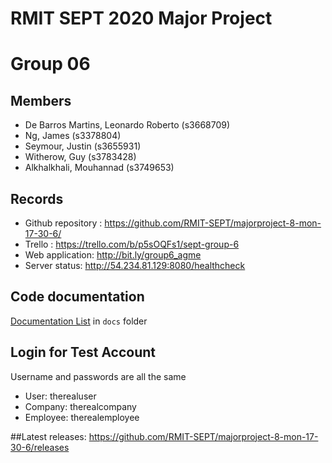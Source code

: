 # RMIT SEPT 2020 Major Project

# Group 06

## Members
* De Barros Martins, Leonardo Roberto (s3668709)
* Ng, James (s3378804)
* Seymour, Justin (s3655931)
* Witherow, Guy (s3783428)
* Alkhalkhali, Mouhannad (s3749653)

## Records

* Github repository : https://github.com/RMIT-SEPT/majorproject-8-mon-17-30-6/
* Trello : https://trello.com/b/p5sOQFs1/sept-group-6
* Web application: http://bit.ly/group6_agme
* Server status: http://54.234.81.129:8080/healthcheck

## Code documentation
[Documentation List](/docs/README.md) in `docs` folder

## Login for Test Account
Username and passwords are all the same

- User: therealuser
- Company: therealcompany
- Employee: therealemployee

##Latest releases:
https://github.com/RMIT-SEPT/majorproject-8-mon-17-30-6/releases
